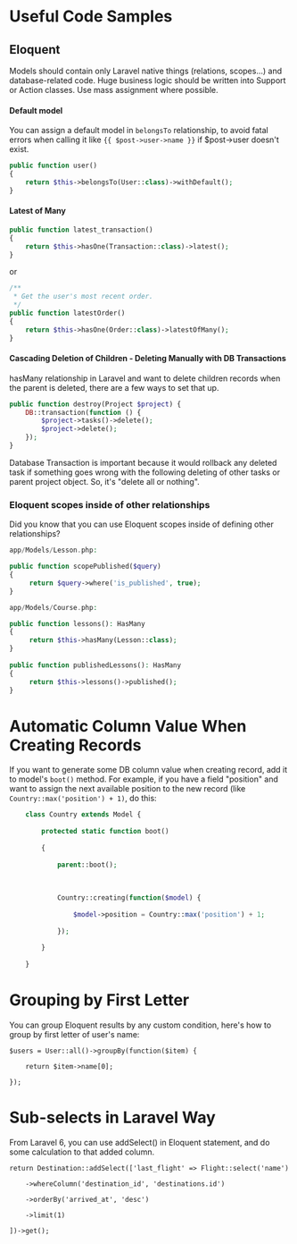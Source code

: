 # Useful Code Samples








## Eloquent


Models should contain only Laravel native things (relations, scopes...) and database-related code.
Huge business logic should be written into Support or Action classes.
Use mass assignment where possible.


#### Default model

You can assign a default model in `belongsTo` relationship, to avoid fatal errors when calling it like `{{ $post->user->name }}` if $post->user doesn't exist.

```php
public function user()
{
    return $this->belongsTo(User::class)->withDefault();
}
```






#### Latest of Many


```php
public function latest_transaction() 
{
    return $this->hasOne(Transaction::class)->latest();
} 
```
or
```php
/**
 * Get the user's most recent order.
 */
public function latestOrder()
{
    return $this->hasOne(Order::class)->latestOfMany();
}
```


#### Cascading Deletion of Children -  Deleting Manually with DB Transactions

hasMany relationship in Laravel and want to delete children records when the parent is deleted, there are a few ways to set that up.
```php
public function destroy(Project $project) {
    DB::transaction(function () {
        $project->tasks()->delete();
        $project->delete();
    });
}
```

Database Transaction is important because it would rollback any deleted task if something goes wrong with the following deleting of other tasks or parent project object. So, it's "delete all or nothing".




### Eloquent scopes inside of other relationships

Did you know that you can use Eloquent scopes inside of defining other relationships?

```php
app/Models/Lesson.php:

public function scopePublished($query)
{
     return $query->where('is_published', true);
}

app/Models/Course.php:

public function lessons(): HasMany
{
     return $this->hasMany(Lesson::class);
}
 
public function publishedLessons(): HasMany
{
     return $this->lessons()->published();
}
```



# Automatic Column Value When Creating Records

If you want to generate some DB column value when creating record, add it to model's `boot()` method.
For example, if you have a field "position" and want to assign the next available position to the new record (like `Country::max('position') + 1)`, do this:

```php
    class Country extends Model {
    
        protected static function boot()
    
        {
    
            parent::boot();
    
     
    
            Country::creating(function($model) {
    
                $model->position = Country::max('position') + 1;
    
            });
    
        }
    
    }
```




# Grouping by First Letter

You can group Eloquent results by any custom condition, here's how to group by first letter of user's name:

    $users = User::all()->groupBy(function($item) {
    
        return $item->name[0];
    
    });




# Sub-selects in Laravel Way

From Laravel 6, you can use addSelect() in Eloquent statement, and do some calculation to that added column.

    return Destination::addSelect(['last_flight' => Flight::select('name')
    
        ->whereColumn('destination_id', 'destinations.id')
    
        ->orderBy('arrived_at', 'desc')
    
        ->limit(1)
    
    ])->get();




